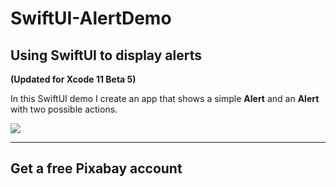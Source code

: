# SwiftUI-AlertDemo
## Using SwiftUI to display alerts
**(Updated for Xcode 11 Beta 5)**

In this SwiftUI demo I create an app that shows a simple **Alert** and an **Alert** with two possible actions.

![](./readme-assets/final.gif)

___

## Get a free Pixabay account
